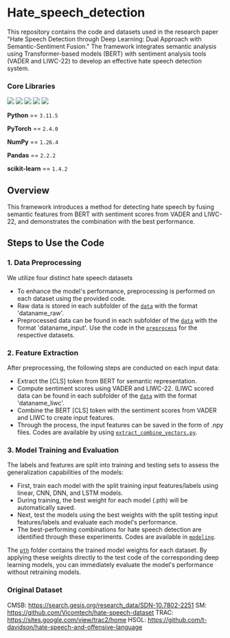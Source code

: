 # Hate_speech_detection

This repository contains the code and datasets used in the research paper "Hate Speech Detection through Deep Learning: Dual Approach with Semantic-Sentiment Fusion." The framework integrates semantic analysis using Transformer-based models (BERT) with sentiment analysis tools (VADER and LIWC-22) to develop an effective hate speech detection system.

### Core Libraries 
<img src="https://img.shields.io/badge/Python-3776AB?style=for-the-badge&logo=Python&logoColor=white"> <img src="https://img.shields.io/badge/PyTorch-EE4C2C?style=for-the-badge&logo=PyTorch&logoColor=white"> <img src="https://img.shields.io/badge/NumPy-013243?style=for-the-badge&logo=NumPy&logoColor=white"> <img src="https://img.shields.io/badge/Pandas-150458?style=for-the-badge&logo=Pandas&logoColor=white"> <img src="https://img.shields.io/badge/scikit-learn-F7931E?style=for-the-badge&logo=scikit-learn&logoColor=white"> 

**Python** == `3.11.5`

**PyTorch** == `2.4.0`

**NumPy** == `1.26.4`

**Pandas** == `2.2.2`

**scikit-learn** == `1.4.2`

## Overview
This framework introduces a method for detecting hate speech by fusing semantic features from BERT with sentiment scores from VADER and LIWC-22, and demonstrates the combination with the best performance.

## Steps to Use the Code
### 1. Data Preprocessing
We utilize four distinct hate speech datasets
- To enhance the model's performance, preprocessing is performed on each dataset using the provided code.
- Raw data is stored in each subfolder of the [`data`](./data) with the format 'dataname_raw'.
- Preprocessed data can be found in each subfolder of the  [`data`](./data) with the format 'dataname_input'. 
Use the code in the [`preprocess`](code/preprocess) for the respective datasets.

### 2. Feature Extraction
After preprocessing, the following steps are conducted on each input data:
- Extract the [CLS] token from BERT for semantic representation.
- Compute sentiment scores using VADER and LIWC-22. (LIWC scored data can be found in each subfolder of the  [`data`](./data) with the format 'dataname_liwc'.
- Combine the BERT [CLS] token with the sentiment scores from VADER and LIWC to create input features.
- Through the process, the input features can be saved in the form of .npy files.
Codes are available by using [`extract_combine_vectors.py`](code/extract_combine_vectors.py).

### 3. Model Training and Evaluation
The labels and features are split into training and testing sets to assess the generalization capabilities of the models: 
- First, train each model with the split training input features/labels using linear, CNN, DNN, and LSTM models.
- During training, the best weight for each model (.pth) will be automatically saved.
- Next, test the models using the best weights with the split testing input features/labels and evaluate each model's performance.
- The best-performing combinations for hate speech detection are identified through these experiments.
Codes are available in [`modeling`](code/modeling).

The [`pth`](./pth) folder contains the trained model weights for each dataset. By applying these weights directly to the test code of the corresponding deep learning models, you can immediately evaluate the model's performance without retraining models.

### Original Dataset
CMSB: https://search.gesis.org/research_data/SDN-10.7802-2251 
SM: https://github.com/Vicomtech/hate-speech-dataset 
TRAC: https://sites.google.com/view/trac2/home
HSOL: https://github.com/t-davidson/hate-speech-and-offensive-language
